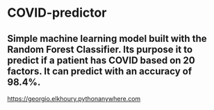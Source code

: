 # COVID-predictor
## Simple machine learning model built with the Random Forest Classifier. Its purpose it to predict if a patient has COVID based on 20 factors. It can predict with an accuracy of 98.4%.
https://georgio.elkhoury.pythonanywhere.com
